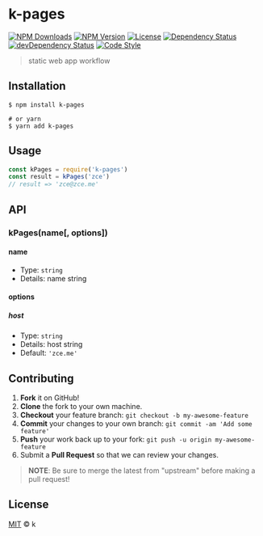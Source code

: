 # k-pages

[![NPM Downloads][downloads-image]][downloads-url]
[![NPM Version][version-image]][version-url]
[![License][license-image]][license-url]
[![Dependency Status][dependency-image]][dependency-url]
[![devDependency Status][devdependency-image]][devdependency-url]
[![Code Style][style-image]][style-url]

> static web app workflow

## Installation

```shell
$ npm install k-pages

# or yarn
$ yarn add k-pages
```

## Usage

<!-- TODO: Introduction of API use -->

```javascript
const kPages = require('k-pages')
const result = kPages('zce')
// result => 'zce@zce.me'
```

## API

<!-- TODO: Introduction of API -->

### kPages(name[, options])

#### name

- Type: `string`
- Details: name string

#### options

##### host

- Type: `string`
- Details: host string
- Default: `'zce.me'`

## Contributing

1. **Fork** it on GitHub!
2. **Clone** the fork to your own machine.
3. **Checkout** your feature branch: `git checkout -b my-awesome-feature`
4. **Commit** your changes to your own branch: `git commit -am 'Add some feature'`
5. **Push** your work back up to your fork: `git push -u origin my-awesome-feature`
6. Submit a **Pull Request** so that we can review your changes.

> **NOTE**: Be sure to merge the latest from "upstream" before making a pull request!

## License

[MIT](LICENSE) &copy; k



[downloads-image]: https://img.shields.io/npm/dm/k-pages.svg
[downloads-url]: https://npmjs.org/package/k-pages
[version-image]: https://img.shields.io/npm/v/k-pages.svg
[version-url]: https://npmjs.org/package/k-pages
[license-image]: https://img.shields.io/github/license/cl-k/k-pages.svg
[license-url]: https://github.com/cl-k/k-pages/blob/master/LICENSE
[dependency-image]: https://img.shields.io/david/cl-k/k-pages.svg
[dependency-url]: https://david-dm.org/cl-k/k-pages
[devdependency-image]: https://img.shields.io/david/dev/cl-k/k-pages.svg
[devdependency-url]: https://david-dm.org/cl-k/k-pages?type=dev
[style-image]: https://img.shields.io/badge/code_style-standard-brightgreen.svg
[style-url]: https://standardjs.com
